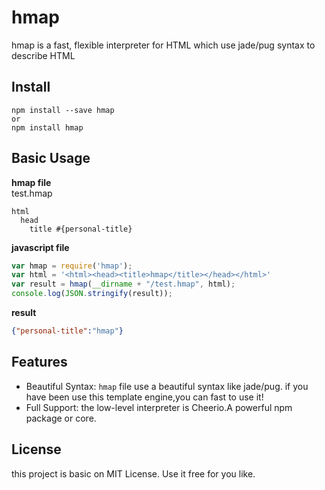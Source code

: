 # hmap
hmap is a fast, flexible interpreter for HTML which use jade/pug syntax to describe HTML

## Install
```npm
npm install --save hmap
or
npm install hmap
```

## Basic Usage
**hmap file**  
test.hmap
```jade
html
  head
    title #{personal-title}
```

**javascript file**
```javascript
var hmap = require('hmap');
var html = '<html><head><title>hmap</title></head></html>'
var result = hmap(__dirname + "/test.hmap", html);
console.log(JSON.stringify(result));
```

**result**
```json
{"personal-title":"hmap"}
```

## Features
- Beautiful Syntax: `hmap` file use a beautiful syntax like jade/pug. if you have been use this template engine,you can fast to use it!
- Full Support: the low-level interpreter is Cheerio.A powerful npm package or core.

## License
this project is basic on MIT License. Use it free for you like.
